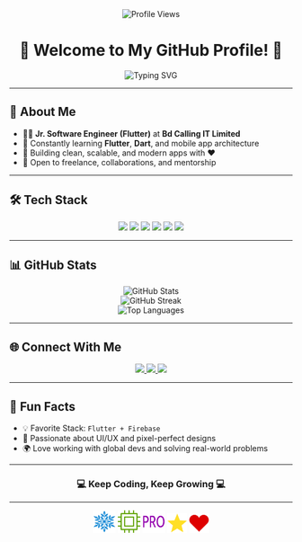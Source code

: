 <div align="center">
  <img src="https://komarev.com/ghpvc/?username=masumraj1&style=for-the-badge" alt="Profile Views" />
</div>

<h1 align="center">🌟 Welcome to My GitHub Profile! 🌟</h1>

<div align="center">
  <img src="https://readme-typing-svg.herokuapp.com?font=Fira+Code&weight=500&size=24&pause=1000&color=F70000&center=true&vCenter=true&width=435&lines=Hi+there!+I'm+Masum+Raj;Flutter+Developer+%7C+Tech+Enthusiast;Always+learning+and+exploring!" alt="Typing SVG" />
</div>

---

## 🚀 About Me

- 👨‍💻 **Jr. Software Engineer (Flutter)** at **Bd Calling IT Limited**
- 🌱 Constantly learning **Flutter**, **Dart**, and mobile app architecture
- 🔭 Building clean, scalable, and modern apps with ❤️
- 🤝 Open to freelance, collaborations, and mentorship

---

## 🛠️ Tech Stack

<div align="center">
  <img src="https://img.shields.io/badge/Dart-0175C2?style=for-the-badge&logo=dart&logoColor=white" />
  <img src="https://img.shields.io/badge/Flutter-02569B?style=for-the-badge&logo=flutter&logoColor=white" />
  <img src="https://img.shields.io/badge/Firebase-FFCA28?style=for-the-badge&logo=firebase&logoColor=black" />
  <img src="https://img.shields.io/badge/GitHub-181717?style=for-the-badge&logo=github&logoColor=white" />
  <img src="https://img.shields.io/badge/Google_Maps-4285F4?style=for-the-badge&logo=google-maps&logoColor=white" />
  <img src="https://img.shields.io/badge/Google_Calendar-34A853?style=for-the-badge&logo=google-calendar&logoColor=white" />
</div>

---

## 📊 GitHub Stats

<div align="center">
  <img src="https://github-readme-stats.vercel.app/api?username=masumraj1&show_icons=true&theme=tokyonight&hide_border=true&border_radius=10" alt="GitHub Stats" />
  <br />
  <img src="https://github-readme-streak-stats.herokuapp.com/?user=masumraj1&theme=tokyonight&hide_border=true&border_radius=10" alt="GitHub Streak" />
  <br />
  <img src="https://github-readme-stats.vercel.app/api/top-langs/?username=masumraj1&layout=compact&theme=tokyonight&hide_border=true&border_radius=10" alt="Top Languages" />
</div>

---

## 🌐 Connect With Me

<div align="center">
  <a href="https://facebook.com/yourusername" target="_blank">
    <img src="https://img.shields.io/badge/Facebook-1877F2?style=for-the-badge&logo=facebook&logoColor=white" />
  </a>
  <a href="https://linkedin.com/in/yourusername" target="_blank">
    <img src="https://img.shields.io/badge/LinkedIn-0A66C2?style=for-the-badge&logo=linkedin&logoColor=white" />
  </a>
  <a href="mailto:masumraj@example.com" target="_blank">
    <img src="https://img.shields.io/badge/Email-EA4335?style=for-the-badge&logo=gmail&logoColor=white" />
  </a>
</div>

---

## 🎯 Fun Facts

- 💡 Favorite Stack: `Flutter + Firebase`
- 🎨 Passionate about UI/UX and pixel-perfect designs
- 🌍 Love working with global devs and solving real-world problems

---

<div align="center">
  <h3>💻 Keep Coding, Keep Growing 💻</h3>
</div>

---

<div align="center">
  <a href="https://archiveprogram.github.com/"><img src="https://raw.githubusercontent.com/acervenky/animated-github-badges/master/assets/acbadge.gif" width="40" height="40"></a>
  <a href="https://docs.github.com/en/developers"><img src="https://raw.githubusercontent.com/acervenky/animated-github-badges/master/assets/devbadge.gif" width="40" height="40"></a>
  <a href="https://github.com/pricing"><img src="https://raw.githubusercontent.com/acervenky/animated-github-badges/master/assets/pro.gif" width="40" height="40"></a>
  <a href="https://stars.github.com/"><img src="https://raw.githubusercontent.com/acervenky/animated-github-badges/master/assets/starbadge.gif" width="35" height="35"></a>
  <a href="https://docs.github.com/en/github/supporting-the-open-source-community-with-github-sponsors"><img src="https://raw.githubusercontent.com/acervenky/animated-github-badges/master/assets/sponsorbadge.gif" width="35" height="35"></a>
</div>
